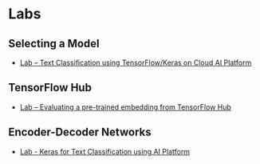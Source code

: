 # Labs

## Selecting a Model

- [Lab – Text Classification using TensorFlow/Keras on Cloud AI Platform](./Labs/text_classification.ipynb)

## TensorFlow Hub

- [Lab – Evaluating a pre-trained embedding from TensorFlow Hub](./Labs/reusable-embeddings.ipynb)

## Encoder-Decoder Networks

- [Lab - Keras for Text Classification using AI Platform](./Labs/poetry.ipynb)
